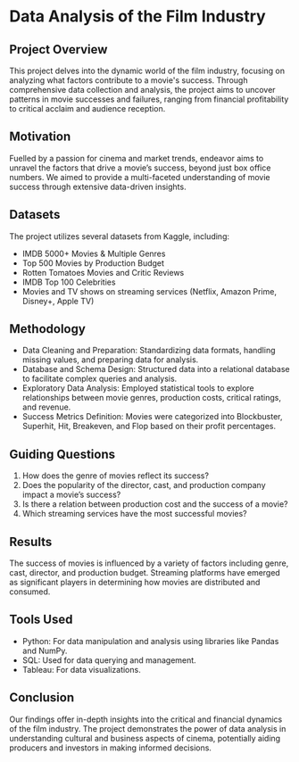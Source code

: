 # Data Analysis of the Film Industry

## Project Overview
This project delves into the dynamic world of the film industry, focusing on analyzing what factors contribute to a movie's success. Through comprehensive data collection and analysis, the project aims to uncover patterns in movie successes and failures, ranging from financial profitability to critical acclaim and audience reception.

## Motivation
Fuelled by a passion for cinema and market trends, endeavor aims to unravel the factors that drive a movie’s success, beyond just box office numbers. We aimed to provide a multi-faceted understanding of movie success through extensive data-driven insights.

## Datasets
The project utilizes several datasets from Kaggle, including:

- IMDB 5000+ Movies & Multiple Genres
- Top 500 Movies by Production Budget
- Rotten Tomatoes Movies and Critic Reviews
- IMDB Top 100 Celebrities
- Movies and TV shows on streaming services (Netflix, Amazon Prime, Disney+, Apple TV)
  
## Methodology
- Data Cleaning and Preparation: Standardizing data formats, handling missing values, and preparing data for analysis.
- Database and Schema Design: Structured data into a relational database to facilitate complex queries and analysis.
- Exploratory Data Analysis: Employed statistical tools to explore relationships between movie genres, production costs, critical ratings, and revenue.
- Success Metrics Definition: Movies were categorized into Blockbuster, Superhit, Hit, Breakeven, and Flop based on their profit percentages.

## Guiding Questions

1. How does the genre of movies reflect its success?
2. Does the popularity of the director, cast, and production company impact a movie’s success?
3. Is there a relation between production cost and the success of a movie?
4. Which streaming services have the most successful movies?

## Results
The success of movies is influenced by a variety of factors including genre, cast, director, and production budget.
Streaming platforms have emerged as significant players in determining how movies are distributed and consumed.

## Tools Used
- Python: For data manipulation and analysis using libraries like Pandas and NumPy.
- SQL: Used for data querying and management.
- Tableau: For data visualizations.

## Conclusion
Our findings offer in-depth insights into the critical and financial dynamics of the film industry. The project demonstrates the power of data analysis in understanding cultural and business aspects of cinema, potentially aiding producers and investors in making informed decisions.
